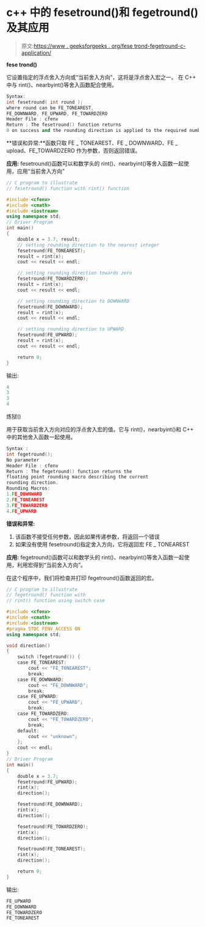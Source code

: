 # c++ 中的 fesetround()和 fegetround()及其应用

> 原文:[https://www . geeksforgeeks . org/fese trond-fegetround-c-application/](https://www.geeksforgeeks.org/fesetround-fegetround-c-application/)

**fese trond()**

它设置指定的浮点舍入方向或“当前舍入方向”，这将是浮点舍入宏之一。
在 C++ 中与 rint()、nearbyint()等舍入函数配合使用。

```cpp
Syntax:
int fesetround( int round );
where round can be FE_TONEAREST,
FE_DOWNWARD, FE_UPWARD, FE_TOWARDZERO
Header File : cfenv
Return : The fesetround() function returns 
0 on success and the rounding direction is applied to the required number.

```

**错误和异常:**函数只取 FE _ TONEAREST、FE _ DOWNWARD、FE _ upload、FE_TOWARDZERO 作为参数，否则返回错误。

**应用:** fesetround()函数可以和数学头的 rint()、nearbyint()等舍入函数一起使用，应用“当前舍入方向”

```cpp
// C program to illustrate
// fesetround() function with rint() function

#include <cfenv>
#include <cmath>
#include <iostream>
using namespace std;
// Driver Program
int main()
{
    double x = 3.7, result;
    // setting rounding direction to the nearest integer
    fesetround(FE_TONEAREST);
    result = rint(x);
    cout << result << endl;

    // setting rounding direction towards zero
    fesetround(FE_TOWARDZERO);
    result = rint(x);
    cout << result << endl;

    // setting rounding direction to DOWNWARD
    fesetround(FE_DOWNWARD);
    result = rint(x);
    cout << result << endl;

    // setting rounding direction to UPWARD
    fesetround(FE_UPWARD);
    result = rint(x);
    cout << result << endl;

    return 0;
}
```

输出:

```cpp
4
3
3
4
```

炼狱()

用于获取当前舍入方向对应的浮点舍入宏的值。它与 rint()，nearbyint()和 C++ 中的其他舍入函数一起使用。

```cpp
Syntax : 
int fegetround();
No parameter
Header File : cfenv
Return : The fegetround() function returns the
floating point rounding macro describing the current 
rounding direction.
Rounding Macros:
1.FE_DOWNWARD
2.FE_TONEAREST
3.FE_TOWARDZERO
4.FE_UPWARD

```

**错误和异常:**

1.  该函数不接受任何参数，因此如果传递参数，将返回一个错误
2.  如果没有使用 fesetround()指定舍入方向，它将返回宏 FE _ TONEAREST

**应用:** fegetround()函数可以和数学头的 rint()、nearbyint()等舍入函数一起使用，利用宏得到“当前舍入方向”。

在这个程序中，我们将检查并打印 fegetround()函数返回的宏。

```cpp
// C program to illustrate
// fegetround() function with
// rint() function using switch case

#include <cfenv>
#include <cmath>
#include <iostream>
#pragma STDC FENV_ACCESS ON
using namespace std;

void direction()
{
    switch (fegetround()) {
    case FE_TONEAREST:
        cout << "FE_TONEAREST";
        break;
    case FE_DOWNWARD:
        cout << "FE_DOWNWARD";
        break;
    case FE_UPWARD:
        cout << "FE_UPWARD";
        break;
    case FE_TOWARDZERO:
        cout << "FE_TOWARDZERO";
        break;
    default:
        cout << "unknown";
    };
    cout << endl;
}
// Driver Program
int main()
{
    double x = 3.7;
    fesetround(FE_UPWARD);
    rint(x);
    direction();

    fesetround(FE_DOWNWARD);
    rint(x);
    direction();

    fesetround(FE_TOWARDZERO);
    rint(x);
    direction();

    fesetround(FE_TONEAREST);
    rint(x);
    direction();

    return 0;
}
```

输出:

```cpp
FE_UPWARD
FE_DOWNWARD
FE_TOWARDZERO
FE_TONEAREST
```